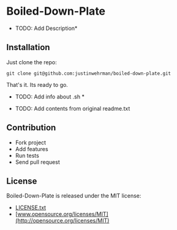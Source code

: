 Boiled-Down-Plate
=================
* TODO: Add Description*

Installation
------------

Just clone the repo:

    git clone git@github.com:justinwehrman/boiled-down-plate.git

That's it. Its ready to go.

* TODO: Add info about .sh *

* TODO: Add contents from original readme.txt

Contribution
------------
- Fork project
- Add features
- Run tests
- Send pull request

License
-------
Boiled-Down-Plate is released under the MIT license:

- [LICENSE.txt](https://github.com/justinwehrman/boiled-down-plate/blob/master/LICENSE.txt)
- [www.opensource.org/licenses/MIT](http://opensource.org/licenses/MIT)